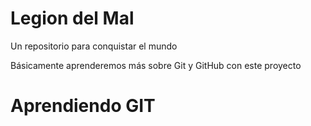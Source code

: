 # Legion del Mal
Un repositorio para conquistar el mundo

Básicamente aprenderemos más sobre Git y GitHub con este proyecto

# Aprendiendo GIT 